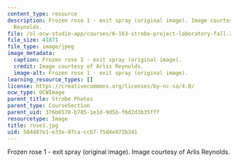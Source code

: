 ```yaml
---
content_type: resource
description: Frozen rose 1 - exit spray (original image). Image courtesy of Arlis
  Reynolds.
file: /ol-ocw-studio-app/courses/6-163-strobe-project-laboratory-fall-2005/584487e1e33e97caccb7f5d4e972b341_rose1.jpg
file_size: 41871
file_type: image/jpeg
image_metadata:
  caption: Frozen rose 1 - exit spray (original image).
  credit: Image courtesy of Arlis Reynolds.
  image-alt: Frozen rose 1 - exit spray (original image).
learning_resource_types: []
license: https://creativecommons.org/licenses/by-nc-sa/4.0/
ocw_type: OCWImage
parent_title: Strobe Photos
parent_type: CourseSection
parent_uid: 376b6570-b785-1e1d-9d5b-f6d2d3b35fff
resourcetype: Image
title: rose1.jpg
uid: 584487e1-e33e-97ca-ccb7-f5d4e972b341
---
```

Frozen rose 1 - exit spray (original image). Image courtesy of Arlis Reynolds.